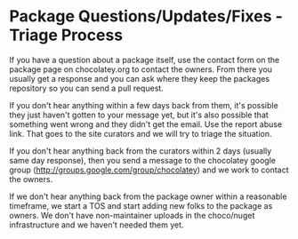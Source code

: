 # Package Questions/Updates/Fixes - Triage Process

If you have a question about a package itself, use the contact form on the package page on chocolatey.org to contact the owners. From there you usually get a response and you can ask where they keep the packages repository so you can send a pull request.

If you don't hear anything within a few days back from them, it's possible they just haven't gotten to your message yet, but it's also possible that something went wrong and they didn't get the email. Use the report abuse link. That goes to the site curators  and we will try to triage the situation.

If you don't hear anything back from the curators within 2 days (usually same day response), then you send a message to the chocolatey google group (http://groups.google.com/group/chocolatey) and we work to contact the owners.

If we don't hear anything back from the package owner within a reasonable timeframe, we start a TOS and start adding new folks to the package as owners. We don't have non-maintainer uploads in the choco/nuget infrastructure and we haven't needed them yet. 